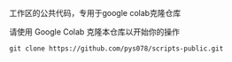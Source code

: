 工作区的公共代码，专用于google colab克隆仓库

请使用 Google Colab 克隆本仓库以开始你的操作

```
git clone https://github.com/pys078/scripts-public.git
```
